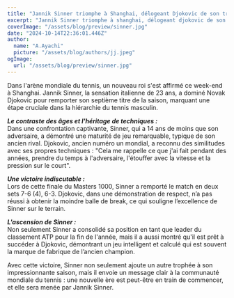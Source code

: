 ```yaml
---
title: "Jannik Sinner triomphe à Shanghai, délogeant Djokovic de son trône"
excerpt: "Jannik Sinner triomphe à shanghai, délogeant djokovic de son trône"
coverImage: "/assets/blog/preview/sinner.jpg"
date: "2024-10-14T22:36:01.446Z"
author:
  name: "A.Ayachi"
  picture: "/assets/blog/authors/jj.jpeg"
ogImage:
  url: "/assets/blog/preview/sinner.jpg"
---
```


Dans l'arène mondiale du tennis, un nouveau roi s'est affirmé ce week-end à Shanghai. Jannik Sinner, la sensation italienne de 23 ans, a dominé Novak Djokovic pour remporter son septième titre de la saison, marquant une étape cruciale dans la hiérarchie du tennis masculin.

***Le contraste des âges et l'héritage de techniques :***  
Dans une confrontation captivante, Sinner, qui a 14 ans de moins que son adversaire, a démontré une maturité de jeu remarquable, typique de son ancien rival. Djokovic, ancien numéro un mondial, a reconnu des similitudes avec ses propres techniques : "Cela me rappelle ce que j'ai fait pendant des années, prendre du temps à l'adversaire, l'étouffer avec la vitesse et la pression sur le court".

***Une victoire indiscutable :***   
Lors de cette finale du Masters 1000, Sinner a remporté le match en deux sets 7-6 (4), 6-3. Djokovic, dans une démonstration de respect, n’a pas réussi à obtenir la moindre balle de break, ce qui souligne l’excellence de Sinner sur le terrain.

***L'ascension de Sinner :***   
Non seulement Sinner a consolidé sa position en tant que leader du classement ATP pour la fin de l'année, mais il a aussi montré qu'il est prêt à succéder à Djokovic, démontrant un jeu intelligent et calculé qui est souvent la marque de fabrique de l’ancien champion.

Avec cette victoire, Sinner non seulement ajoute un autre trophée à son impressionnante saison, mais il envoie un message clair à la communauté mondiale du tennis : une nouvelle ère est peut-être en train de commencer, et elle sera menée par Jannik Sinner.